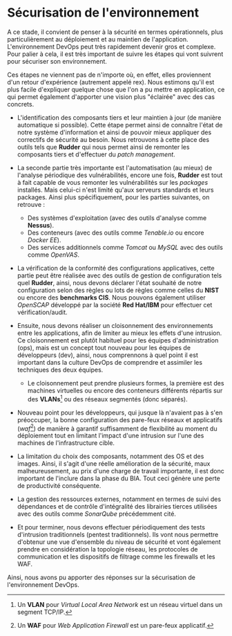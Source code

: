 # Sécurisation de l'environnement

A ce stade, il convient de penser à la sécurité en termes opérationnels, plus particulièrement au déploiement et au maintien de l'application. L'environnement DevOps peut très rapidement devenir gros et complexe. Pour palier à cela, il est très important de suivre les étapes qui vont suivrent pour sécuriser son environnement.

Ces étapes ne viennent pas de n'importe où, en effet, elles proviennent d'un retour d'expérience (autrement appelé rex). Nous estimons qu'il est plus facile d'expliquer quelque chose que l'on a pu mettre en application, ce qui permet également d'apporter une vision plus "éclairée" avec des cas concrets.

- L'identification des composants tiers et leur maintien à jour (de manière automatique si possible). Cette étape permet ainsi de connaître l'état de notre système d'information et ainsi de pouvoir mieux appliquer des correctifs de sécurité au besoin. Nous retrouvons à cette place des outils tels que **Rudder** qui nous permet ainsi de remonter les composants tiers et d'effectuer du *patch management*. 
- La seconde partie très importante est l'automatisation (au mieux) de l'analyse périodique des vulnérabilités, encore une fois, **Rudder** est tout à fait capable de vous remonter les vulnérabilités sur les *packages* installés. Mais celui-ci n'est limité qu'aux serveurs standards et leurs packages. Ainsi plus spécifiquement, pour les parties suivantes, on retrouve :
  * Des systèmes d'exploitation (avec des outils d'analyse comme **Nessus**).
  * Des conteneurs (avec des outils comme *Tenable.io* ou encore *Docker EE*).
  * Des services additionnels comme *Tomcat* ou *MySQL* avec des outils comme *OpenVAS*.

- La vérification de la conformité des configurations applicatives, cette partie peut être réalisée avec des outils de gestion de configuration tels quel **Rudder**, ainsi, nous devons déclarer l'état souhaité de notre configuration selon des règles ou lots de règles comme celles du **NIST** ou encore des **benchmarks CIS**. Nous pouvons également utiliser *OpenSCAP* développé par la société **Red Hat/IBM** pour effectuer cet vérification/audit.

- Ensuite, nous devons réaliser un cloisonnement des environnements entre les applications, afin de limiter au mieux les effets d'une intrusion. Ce cloisonnement est plutôt habituel pour les équipes d'administration (ops), mais est un concept tout nouveau pour les équipes de développeurs (dev), ainsi, nous comprennons à quel point il est important dans la culture DevOps de comprendre et assimiler les techniques des deux équipes. 
  * Le cloisonnement peut prendre plusieurs formes, la première est des machines virtuelles ou encore des conteneurs différents répartis sur des **VLANs**[^33] ou des réseaux segmentés (donc séparés).

- Nouveau point pour les développeurs, qui jusque là n'avaient pas à s'en préoccuper, la bonne configuration des pare-feux réseaux et applicatifs (*waf*[^34]) de manière à garantif suffisamment de flexibilité au moment du déploiement tout en limitant l'impact d'une intrusion sur l'une des machines de l'infrastructure cible.

- La limitation du choix des composants, notamment des OS et des images. Ainsi, il s'agit d'une réelle amélioration de la sécurité, maux malheureusement, au prix d'une charge de travail importante, il est donc important de l'inclure dans la phase du BIA. Tout ceci génère une perte de productivité conséquente.

- La gestion des ressources externes, notamment en termes de suivi des dépendances et de contrôle d'intégralité des librairies tierces utilisées avec des outils comme *SonarQube* précédemment cité.
- Et pour terminer, nous devons effectuer périodiquement des tests d'intrusion traditionnels (pentest traditionnels). Ils vont nous permettre d'obtenur une vue d'ensemble du niveau de sécurité et vont également prendre en considération la topologie réseau, les protocoles de communication et les dispositifs de filtrage comme les firewalls et les WAF.

Ainsi, nous avons pu apporter des réponses sur la sécurisation de l'environnement DevOps.

[^33]: Un **VLAN** pour *Virtual Local Area Network* est un réseau virtuel dans un segment TCP/IP.
[^34]: Un **WAF** pour *Web Application Firewall* est un pare-feux applicatif.
